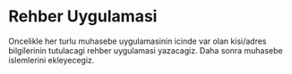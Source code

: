 # Rehber Uygulamasi

Oncelikle her turlu muhasebe uygulamasinin icinde var olan kisi/adres bilgilerinin tutulacagi rehber uygulamasi yazacagiz.
Daha sonra muhasebe islemlerini ekleyecegiz.



